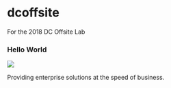 # dcoffsite
For the 2018 DC Offsite Lab

### Hello World

![](https://raw.githubusercontent.com/hearsttv/dcoffsite/master/unicorn.gif)

Providing enterprise solutions at the speed of business.
